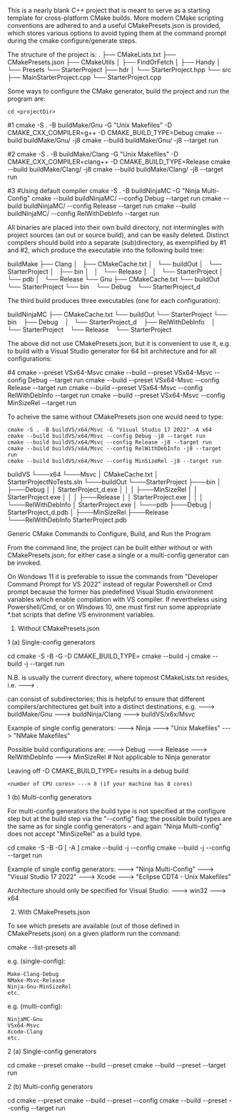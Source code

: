 This is a nearly blank C++ project that is meant to serve as a starting template for cross-platform CMake builds. More modern CMake scripting conventions are adhered to and a useful CMakePresets.json is provided, which stores various options to avoid typing them at the command prompt during the cmake configure/generate steps. 

The structure of the project is:
.
├── CMakeLists.txt
├── CMakePresets.json
├── CMakeUtils
│   ├── FindOrFetch
│   ├── Handy
│   └── Presets
└── StarterProject
    ├── hdr
    │   └── StarterProject.hpp
    └── src
        ├── MainStarterProject.cpp
        └── StarterProject.cpp

Some ways to configure the CMake generator, build the project and run the program are:

    cd <projectDir>

#1
    cmake -S . -B buildMake/Gnu -G "Unix Makefiles" -D CMAKE_CXX_COMPILER=g++ -D CMAKE_BUILD_TYPE=Debug
    cmake --build buildMake/Gnu/ -j8
    cmake --build buildMake/Gnu/ -j8 --target run

#2
    cmake -S . -B buildMake/Clang -G "Unix Makefiles" -D CMAKE_CXX_COMPILER=clang++ -D CMAKE_BUILD_TYPE=Release
    cmake --build buildMake/Clang/ -j8
    cmake --build buildMake/Clang/ -j8 --target run

#3  #Using default compiler
    cmake -S . -B buildNinjaMC -G "Ninja Multi-Config"
    cmake --build buildNinjaMC/ --config Debug --target run
    cmake --build buildNinjaMC/ --config Release --target run
    cmake --build buildNinjaMC/ --config RelWithDebInfo --target run

All binaries are placed into their own build directory, not intermingles with project sources (an out or source build), and can be easily deleted. Distinct compilers should build into a separate (sub)directory, as exemplified by #1 and #2, which produce the executable into the following build tree:


buildMake
├── Clang
│   ├── CMakeCache.txt
│   └── buildOut
│       └── StarterProject
│           ├── bin
│           │   └── Release
│           │       └── StarterProject
│           └── pdb
│               └── Release
└── Gnu
    ├── CMakeCache.txt
    └── buildOut
        └── StarterProject
            └── bin
                └── Debug
                    └── StarterProject_d

The third build produces three executables (one for each configuration):

buildNinjaMC
├── CMakeCache.txt
└── buildOut
    └── StarterProject
        └── bin
               ├── Debug
               │   └── StarterProject_d
               ├── RelWithDebInfo
               │   └── StarterProject
               └── Release
                   └── StarterProject

The above did not use CMakePresets.json, but it is convenient to use it, e.g. to build with a Visual Studio generator for 64 bit architecture and for all configurations:

#4
    cmake --preset VSx64-Msvc
    cmake --build --preset VSx64-Msvc --config Debug --target run
    cmake --build --preset VSx64-Msvc --config Release --target run
    cmake --build --preset VSx64-Msvc --config RelWithDebInfo --target run
    cmake --build --preset VSx64-Msvc --config MinSizeRel --target run

To acheive the same without CMakePresets.json one would need to type:

    cmake -S . -B buildVS/x64/Msvc -G "Visual Studio 17 2022" -A x64
    cmake --build buildVS/x64/Msvc --config Debug -j8 --target run
    cmake --build buildVS/x64/Msvc --config Release -j8 --target run
    cmake --build buildVS/x64/Msvc --config RelWithDebInfo -j8 --target run
    cmake --build buildVS/x64/Msvc --config MinSizeRel -j8 --target run

buildVS
└───x64
    └───Msvc
        │   CMakeCache.txt
        │   StarterProjectNoTests.sln
        └───buildOut
            └───StarterProject
                ├───bin
                │   ├───Debug
                │   │       StarterProject_d.exe
                │   │
                │   ├───MinSizeRel
                │   │       StarterProject.exe
                │   │
                │   ├───Release
                │   │       StarterProject.exe
                │   │
                │   └───RelWithDebInfo
                │           StarterProject.exe
                │
                └───pdb
                    ├───Debug
                    │       StarterProject_d.pdb
                    │
                    ├───MinSizeRel
                    ├───Release
                    └───RelWithDebInfo
                            StarterProject.pdb



Generic CMake Commands to Configure, Build, and Run the Program

From the command line, the project can be built either without or with CMakePresets.json; for either case a single or a multi-config generator can be invoked. 

On Wondows 11 it is preferable to issue the commands from "Developer Command Prompt for VS 2022" instead of regular Powershell or Cmd prompt because the former has predefined Visual Studio environment variables which enable compilation with VS compiler. If nevertheless using Powershell/Cmd, or on Windows 10, one must first run some appropriate *.bat scripts that define VS environment variables.


1. Without CMakePresets.json

1 (a) Single-config generators

cd <projectDir>
cmake -S <sourceDir> -B <buildDir> -G <generator> -D CMAKE_BUILD_TYPE=<buildType>
cmake --build <buildDir> -j <number of CPU cores>
cmake --build <buildDir> -j <number of CPU cores> --target run

N.B.
<sourceDir> is usually the current directory, where topmost CMakeLists.txt resides, i.e.
    <sourceDir> ---> .

<buildDir> can consist of  subdirectories; this is helpful to ensure that different compilers/architectures get built into a distinct destinations, e.g.
    <buildDir> ---> buildMake/Gnu
    <buildDir> ---> buildNinja/Clang
    <buildDir> ---> buildVS/x6x/Msvc

Example of single config generators:
    <generator> ---> Ninja
    <generator> ---> "Unix Makefiles"
    <generator> ---> "NMake Makefiles"

Possible build configurations are:
    <buildType> ---> Debug
    <buildType> ---> Release
    <buildType> ---> RelWithDebInfo
    <buildType> ---> MinSizeRel        # Not applicable to Ninja  generator

Leaving off -D CMAKE_BUILD_TYPE=<buildType> results in a debug build

    <number of CPU cores> ---> 8 (if your machine has 8 cores)

1 (b) Multi-config generators

For multi-config generators the build type is not specified at the configure step but at the build step via the "--config" flag; the possible build types are the same as for single config generators - and again "Ninja Multi-config" does not accept "MinSizeRel" as a build type.

cd <projectDir>
cmake -S <sourceDir> -B <buildDir> -G <generator> [ -A <Visual Studio architecture> ]
cmake --build <buildDir> -j <number of CPU cores> --config <buildType>
cmake --build <buildDir> -j <number of CPU cores> --config <buildType> --target run

Example of single config generators:
    <generator> ---> "Ninja Multi-Config"
    <generator> ---> "Visual Studio 17 2022"
    <generator> ---> Xcode
    <generator> ---> "Eclipse CDT4 - Unix Makefiles"

Architecture should only be specified for Visual Studio:
    <Visual Studio architecture> ---> win32
    <Visual Studio architecture> ---> x64


2. With CMakePresets.json

To see which presets are available (out of those defined in CMakePresets.json) on a given platform run the command:

cmake --list-presets all

e.g. (single-config):

    Make-Clang-Debug
    NMake-Msvc-Release
    Ninja-Gnu-MinSizeRel
    etc.
    
e.g. (multi-config):

    NinjaMC-Gnu
    VSx64-Msvc
    Xcode-Clang
    etc.

2 (a) Single-config generators

cd <projectDir>
cmake --preset <presetName>
cmake --build --preset <presetName>
cmake --build --preset <presetName> --target run

2 (b) Multi-config generators

cd <projectDir>
cmake --preset <presetName>
cmake --build --preset <presetName> --config <configType>
cmake --build --preset <presetName> --config <configType> --target run
